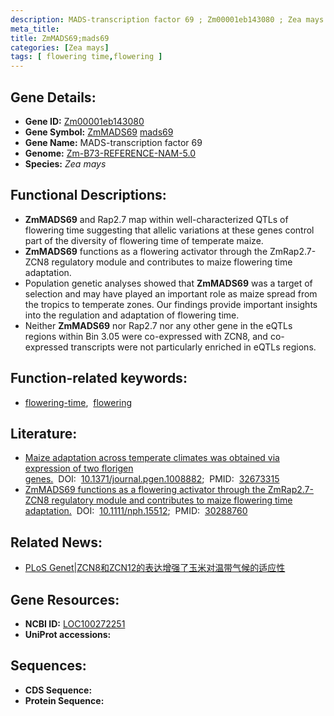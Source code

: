 ```yaml
---
description: MADS-transcription factor 69 ; Zm00001eb143080 ; Zea mays
meta_title:
title: ZmMADS69;mads69
categories: [Zea mays]
tags: [ flowering time,flowering ]
---
```


## Gene Details:
- **Gene ID:**	[Zm00001eb143080](https://www.maizegdb.org/gene_center/gene/Zm00001eb143080)
- **Gene Symbol:** <u>ZmMADS69</u>&nbsp;<u>mads69</u>
- **Gene Name:** MADS-transcription factor 69
- **Genome:** [Zm-B73-REFERENCE-NAM-5.0](https://www.maizegdb.org/genome/assembly/Zm-B73-REFERENCE-NAM-5.0)
- **Species:** *Zea mays*

## Functional Descriptions:
   - **ZmMADS69** and Rap2.7 map within well-characterized QTLs of flowering time suggesting that allelic variations at these genes control part of the diversity of flowering time of temperate maize.
   - **ZmMADS69** functions as a flowering activator through the ZmRap2.7-ZCN8 regulatory module and contributes to maize flowering time adaptation.
   - Population genetic analyses showed that **ZmMADS69** was a target of selection and may have played an important role as maize spread from the tropics to temperate zones. Our findings provide important insights into the regulation and adaptation of flowering time.
   - Neither **ZmMADS69** nor Rap2.7 nor any other gene in the eQTLs regions within Bin 3.05 were co-expressed with ZCN8, and co-expressed transcripts were not particularly enriched in eQTLs regions.

## Function-related keywords:
- [flowering-time](/tags/flowering-time/),&nbsp;&nbsp;[flowering](/tags/flowering/)

## Literature:
   - [Maize adaptation across temperate climates was obtained via expression of two florigen genes.]( https://journals.plos.org/plosgenetics/article?id=10.1371/journal.pgen.1008882)&nbsp;&nbsp;DOI:&nbsp;&nbsp;[10.1371/journal.pgen.1008882](https://journals.plos.org/plosgenetics/article?id=10.1371/journal.pgen.1008882);&nbsp;&nbsp;PMID:&nbsp;&nbsp;[32673315](https://pubmed.ncbi.nlm.nih.gov/32673315/)
   - [ZmMADS69 functions as a flowering activator through the ZmRap2.7-ZCN8 regulatory module and contributes to maize flowering time adaptation.]( https://nph.onlinelibrary.wiley.com/doi/10.1111/nph.15512)&nbsp;&nbsp;DOI:&nbsp;&nbsp;[10.1111/nph.15512](https://nph.onlinelibrary.wiley.com/doi/10.1111/nph.15512);&nbsp;&nbsp;PMID:&nbsp;&nbsp;[30288760](https://pubmed.ncbi.nlm.nih.gov/30288760/)

## Related News:
   - [PLoS Genet|ZCN8和ZCN12的表达增强了玉米对温带气候的适应性](https://mp.weixin.qq.com/s?__biz=Mzg3MDEwNDEyMg==&mid=2247492799&idx=3&sn=b355b1c20aa0ad726580bef1570b315f&chksm=ce9049eaf9e7c0fcdc8bb5b45b027fbf3131b2a3916b8ea5bb086e31b76c8e782fbe7a1daaee&scene=27#wechat_redirect)

## Gene Resources:
- **NCBI ID:** [LOC100272251](https://www.ncbi.nlm.nih.gov/gene/?term=LOC100272251)
- **UniProt accessions:** [](https://www.uniprot.org/uniprotkb//entry)



## Sequences:
- **CDS Sequence:**
- **Protein Sequence:**
